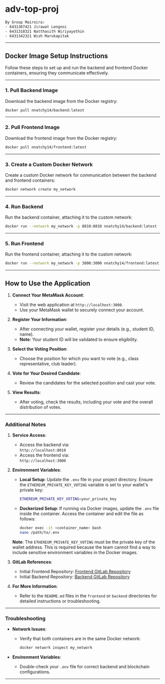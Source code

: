 
# adv-top-proj

```bash
By Group Mairoira:
- 6431307421 Jirawat Lengnoi
- 6431318321 Natthasith Wiriyayothin
- 6431342321 Wish Marukapitak
```

---

## Docker Image Setup Instructions

Follow these steps to set up and run the backend and frontend Docker containers, ensuring they communicate effectively.

---

### 1. Pull Backend Image
Download the backend image from the Docker registry:
```bash
docker pull nnatchy14/backend:latest
```

---

### 2. Pull Frontend Image
Download the frontend image from the Docker registry:
```bash
docker pull nnatchy14/frontend:latest
```

---

### 3. Create a Custom Docker Network
Create a custom Docker network for communication between the backend and frontend containers:
```bash
docker network create my_network
```

---

### 4. Run Backend
Run the backend container, attaching it to the custom network:
```bash
docker run --network my_network -p 8010:8010 nnatchy14/backend:latest
```

---

### 5. Run Frontend
Run the frontend container, attaching it to the custom network:
```bash
docker run --network my_network -p 3000:3000 nnatchy14/frontend:latest
```

---

## How to Use the Application

1. **Connect Your MetaMask Account**:
   - Visit the web application at `http://localhost:3000`.
   - Use your MetaMask wallet to securely connect your account.

2. **Register Your Information**:
   - After connecting your wallet, register your details (e.g., student ID, name).
   - **Note**: Your student ID will be validated to ensure eligibility.

3. **Select the Voting Position**:
   - Choose the position for which you want to vote (e.g., class representative, club leader).

4. **Vote for Your Desired Candidate**:
   - Review the candidates for the selected position and cast your vote.

5. **View Results**:
   - After voting, check the results, including your vote and the overall distribution of votes.

---

### Additional Notes

1. **Service Access**:
   - Access the backend via:  
     `http://localhost:8010`  
   - Access the frontend via:  
     `http://localhost:3000`  

2. **Environment Variables**:
   - **Local Setup**: Update the `.env` file in your project directory. Ensure the `ETHEREUM_PRIVATE_KEY_VOTING` variable is set to your wallet's private key:  
     ```bash
     ETHEREUM_PRIVATE_KEY_VOTING=your_private_key
     ```
   - **Dockerized Setup**: If running via Docker images, update the `.env` file inside the container. Access the container and edit the file as follows:  
     ```bash
     docker exec -it <container_name> bash
     nano /path/to/.env
     ```
   **Note**: The `ETHEREUM_PRIVATE_KEY_VOTING` must be the private key of the wallet address. This is required because the team cannot find a way to include sensitive environment variables in the Docker images.

3. **GitLab References**:
   - Initial Frontend Repository: [Frontend GitLab Repository](https://gitlab.com/adv-top-project/frontend)
   - Initial Backend Repository: [Backend GitLab Repository](https://gitlab.com/adv-top-project/backend)

4. **For More Information**:
   - Refer to the `README.md` files in the `frontend` or `backend` directories for detailed instructions or troubleshooting.

---

### Troubleshooting

- **Network Issues**:
  - Verify that both containers are in the same Docker network:
    ```bash
    docker network inspect my_network
    ```

- **Environment Variables**:
  - Double-check your `.env` file for correct backend and blockchain configurations.

---
